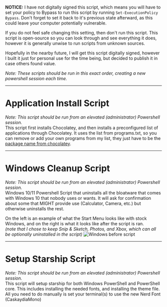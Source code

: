 __NOTICE:__ I have not digitally signed this script, which means you will have to set your policy to Bypass to run this script by running `Set-ExecutionPolicy Bypass`. Don't forget to set it back to it's previous state afterward, as this could leave your computer potentially vulnerable.  

If you do not feel safe changing this setting, then don't run this script. This script is open-source so you can look through and see everything it does, however it is generally unwise to run scripts from unknown sources.

Hopefully in the nearby future, I will get this script digitally signed, however I built it just for personal use for the time being, but decided to publish it in case others found value.

*Note: These scripts should be run in this exact order, creating a new powershell session each time.*

---
# Application Install Script
*Note: This script should be run from an elevated (administrator) Powershell session.*  
This script first installs Chocolatey, and then installs a preconfigured list of applications through Chocolatey. It uses the list from programs.txt, so you can remove or add your own programs from my list, they just have to be the [package name from chocolatey](https://community.chocolatey.org/packages).

---
# Windows Cleanup Script
*Note: This script should be run from an elevated (administrator) Powershell session.*  
Windows 10/11 Powershell Script that uninstalls all the bloatware that comes with Windows 10 that nobody uses or wants. It will ask for confirmation about some that MIGHT provide use (Calculator, Camera, etc.) but otherwise uninstalls the rest.

On the left is an example of what the Start Menu looks like with stock Windows, and on the right is what it looks like after the script is ran.  
*(note that I chose to keep Snip & Sketch, Photos, and Xbox, which can all be optionally uninstalled in the script)*
![Windows before script](./Images/before-after.png)

---
# Setup Starship Script
*Note: This script should be run from an elevated (administrator) Powershell session.*  
This script will setup starship for both Windows PowerShell and PowerShell core. This includes installing the needed fonts, and installing the theme file. 
All you need to do manually is set your terminal(s) to use the new Nerd Font (CaskaydiaMono)
